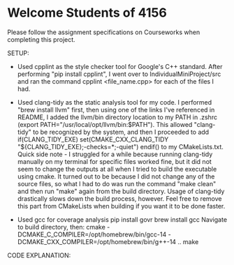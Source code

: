 # Welcome Students of 4156
Please follow the assignment specifications on Courseworks when completing this project.

SETUP:
-   Used cpplint as the style checker tool for Google's C++ standard. After performing "pip install cpplint", I went over to        IndividualMiniProject/src and ran the command cpplint <file_name.cpp> for each of the files I had. 


-   Used clang-tidy as the static analysis tool for my code. I performed "brew install llvm" first, then using one of the links I've
referenced in README, I added the llvm/bin directory location to my PATH in .zshrc (export PATH="/usr/local/opt/llvm/bin:$PATH"). 
This allowed "clang-tidy" to be recognized by the system, and then I proceeded to add
    if(CLANG_TIDY_EXE)
        set(CMAKE_CXX_CLANG_TIDY "${CLANG_TIDY_EXE};-checks=*;-quiet")
    endif()
to my CMakeLists.txt. Quick side note - I struggled for a while because running clang-tidy manually on my terminal for specific files
worked fine, but it did not seem to change the outputs at all when I tried to build the executable using cmake. It turned out to be
because I did not change any of the source files, so what I had to do was run the command "make clean" and then run "make" again from
the build directory. Usage of clang-tidy drastically slows down the build process, however. Feel free to remove this part from 
CMakeLists when building if you want it to be done faster. 


- Used gcc for coverage analysis
    pip install govr
    brew install gcc
    Navigate to build directory, then:
    cmake -DCMAKE_C_COMPILER=/opt/homebrew/bin/gcc-14 -DCMAKE_CXX_COMPILER=/opt/homebrew/bin/g++-14 ..
    make

CODE EXPLANATION:


